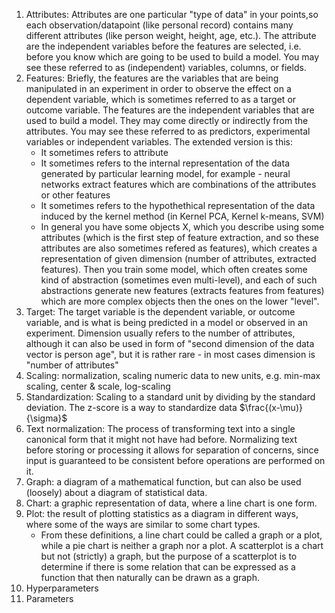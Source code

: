 
1. Attributes: Attributes are one particular "type of data" in your points,so each observation/datapoint (like personal record) contains many different attributes (like person weight, height, age, etc.). The attribute are the independent variables before the features are selected, i.e. before you know which are going to be used to build a model.  You may see these referred to as (independent) variables, columns, or fields.  
1. Features: Briefly, the features are the variables that are being manipulated in an experiment in order to observe the effect on a dependent variable, which is sometimes referred to as a target or outcome variable. The features are the independent variables that are used to build a model. They may come directly or indirectly from the attributes. You may see these referred to as predictors, experimental variables or independent variables. The extended version is this: 
    - It sometimes refers to attribute
    - It sometimes refers to the internal representation of the data generated by particular learning model, for example - neural networks extract features which are combinations of the attributes or other features
    - It sometimes refers to the hypothethical representation of the data induced by the kernel method (in Kernel PCA, Kernel k-means, SVM)
    - In general you have some objects X, which you describe using some attributes (which is the first step of feature extraction, and so these attributes are also sometimes refered as features), which creates a representation of given dimension (number of attributes, extracted features). Then you train some model, which often creates some kind of abstraction (sometimes even multi-level), and each of such abstractions generate new features (extracts features from features) which are more complex objects then the ones on the lower "level".
1. Target: The target variable is the dependent variable, or outcome variable, and is what is being predicted in a model or observed in an experiment. 
Dimension usually refers to the number of attributes, although it can also be used in form of "second dimension of the data vector is person age", but it is rather rare - in most cases dimension is "number of attributes"
1. Scaling: normalization, scaling numeric data to new units, e.g. min-max scaling, center & scale, log-scaling
1. Standardization: Scaling to a standard unit by dividing by the standard deviation. The z-score is a way to standardize data $\frac{(x-\mu)}{\sigma}$
1. Text normalization: The process of transforming text into a single canonical form that it might not have had before. Normalizing text before storing or processing it allows for separation of concerns, since input is guaranteed to be consistent before operations are performed on it.
1. Graph: a diagram of a mathematical function, but can also be used (loosely) about a diagram of statistical data.
1. Chart: a graphic representation of data, where a line chart is one form.
1. Plot: the result of plotting statistics as a diagram in different ways, where some of the ways are similar to some chart types.
    - From these definitions, a line chart could be called a graph or a plot, while a pie chart is neither a graph nor a plot. A scatterplot is a chart but not (strictly) a graph, but the purpose of a scatterplot is to determine if there is some relation that can be expressed as a function that then naturally can be drawn as a graph.
1. Hyperparameters
1. Parameters
